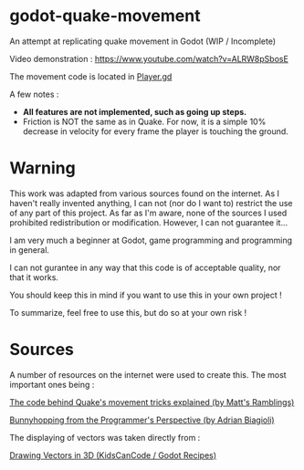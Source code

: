 # godot-quake-movement
An attempt at replicating quake movement in Godot (WIP / Incomplete)

Video demonstration :
https://www.youtube.com/watch?v=ALRW8pSbosE

The movement code is located in [Player.gd](Player.gd)

A few notes :

- **All features are not implemented, such as going up steps.**
- Friction is NOT the same as in Quake. For now, it is a simple 10% decrease in velocity for every frame the player is touching the ground.

# Warning

This work was adapted from various sources found on the internet. As I haven't really invented anything, I can not (nor do I want to) restrict the use of any part of this project. As far as I'm aware, none of the sources I used prohibited redistribution or modification. However, I can not guarantee it...

I am very much a beginner at Godot, game programming and programming in general.

I can not gurantee in any way that this code is of acceptable quality, nor that it works.

You should keep this in mind if you want to use this in your own project !

To summarize, feel free to use this, but do so at your own risk !

# Sources
A number of resources on the internet were used to create this. The most important ones being :

[The code behind Quake's movement tricks explained (by Matt's Ramblings)](https://www.youtube.com/watch?v=v3zT3Z5apaM&t=0s)

[Bunnyhopping from the Programmer's Perspective (by Adrian Biagioli)](https://adrianb.io/2015/02/14/bunnyhop.html)

The displaying of vectors was taken directly from :

[Drawing Vectors in 3D (KidsCanCode / Godot Recipes)](https://kidscancode.org/godot_recipes/3d/debug_overlay/)
